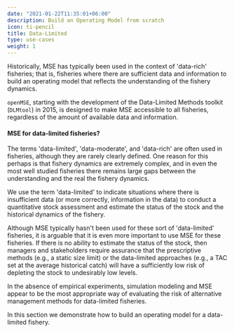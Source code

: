 ```yaml
---
date: "2021-01-22T11:35:01+06:00"
description: Build an Operating Model from scratch
icon: ti-pencil
title: Data-Limited
type: use-cases
weight: 1
---
```


Historically, MSE has typically been used in the context of 'data-rich' fisheries; that is, fisheries where there are sufficient data and information to build an operating model that reflects the understanding of the fishery dynamics.

`openMSE`, starting with the development of the Data-Limited Methods toolkit (`DLMtool`) in 2015, is designed to make MSE accessible to all fisheries, regardless of the amount of available data and information.


#### MSE for data-limited fisheries?

The terms 'data-limited', 'data-moderate', and 'data-rich' are often used in fisheries, although they are rarely clearly defined. One reason for this perhaps is that fishery dynamics are extremely complex, and in even the most well studied fisheries there remains large gaps between the understanding and the real the fishery dynamics. 

We use the term 'data-limited' to indicate situations where there is insufficient data (or more correctly, information in the data) to conduct a quantitative stock assessment and estimate the status of the stock and the historical dynamics of the fishery. 

Although MSE typically hasn't been used for these sort of 'data-limited' fisheries, it is arguable that it is even more important to use MSE for these fisheries. If there is no ability to estimate the status of the stock, then managers and stakeholders require assurance that the prescriptive methods (e.g., a static size limit) or the data-limited approaches (e.g., a TAC set at the average historical catch) will have a sufficiently low risk of depleting the stock to undesirably low levels.

In the absence of empirical experiments, simulation modeling and MSE appear to be the most appropriate way of evaluating the risk of alternative management methods for data-limited fisheries.

In this section we demonstrate how to build an operating model for a data-limited fishery. 
